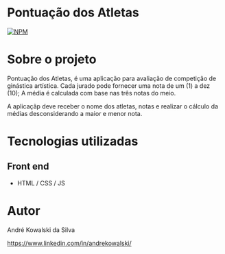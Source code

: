 # Pontuação dos Atletas
[![NPM](https://img.shields.io/npm/l/react)](https://github.com/AndreKSilva/-notas-atletas/blob/main/licence) 



# Sobre o projeto

Pontuação dos Atletas, é uma aplicação para avaliação de competição de ginástica artística. 
Cada jurado pode fornecer uma nota de um (1) a dez (10);
A média é calculada com base nas três notas do meio. 

A aplicaçãp deve receber o nome dos atletas, notas e realizar o cálculo da médias desconsiderando a maior e menor nota.

# Tecnologias utilizadas

## Front end
- HTML / CSS / JS 


# Autor

André Kowalski da Silva

https://www.linkedin.com/in/andrekowalski/

